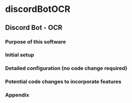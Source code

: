 # discordBotOCR
## Discord Bot - OCR

### Purpose of this software

### Initial setup

### Detailed configuration (no code change required)

### Potential code changes to incorporate features

### Appendix
